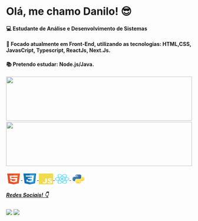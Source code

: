 # Olá, me chamo Danilo! 😎

#### 💻 Estudante de Análise e Desenvolvimento de Sistemas
#### 🔭 Focado atualmente em Front-End, utilizando as tecnologias: HTML,CSS, JavasCript, Typescript, ReactJs, Next.Js.
#### 📚 Pretendo estudar: Node.js/Java.

<div>
  <a href="https://www.github.com/DaniloOliveirasx">
  <img height="120rem" width="100%" src="https://github-readme-stats.vercel.app/api?username=DaniloOliveirasx&show_icons=true&theme=dark&include_all_commits=true&count_private=true"/>
  <img height="120rem" width="100%" src="https://github-readme-stats.vercel.app/api/top-langs/?username=DaniloOliveirasx&layout=compact&langs_count=16&theme=dark"/>
</div>


<div style="display: inline_block"><br>
  <img align="center" alt="Rafa-HTML" height="30" width="40" src="https://raw.githubusercontent.com/devicons/devicon/master/icons/html5/html5-original.svg">
  <img align="center" alt="Rafa-CSS" height="30" width="40" src="https://raw.githubusercontent.com/devicons/devicon/master/icons/css3/css3-original.svg">
  <img align="center" alt="Rafa-Js" height="30" width="40" src="https://raw.githubusercontent.com/devicons/devicon/master/icons/javascript/javascript-plain.svg">
   <img align="center" alt="Rafa-React" height="30" width="40" src="https://raw.githubusercontent.com/devicons/devicon/master/icons/react/react-original.svg">
  <img align="center" alt="Rafa-Python" height="30" width="40" src="https://raw.githubusercontent.com/devicons/devicon/master/icons/python/python-original.svg">

##### Redes Sociais! 👇
  
<div>
   <a href = "mailto:oliveira.83555@gmail.com"><img src="https://img.shields.io/badge/Gmail-D14836?style=for-the-badge&logo=gmail&logoColor=white" target="_blank"></a>
  <a href="https://www.linkedin.com/in/danilo-oliveira01" target="_blank"><img src="https://img.shields.io/badge/-LinkedIn-%230077B5?style=for-the-badge&logo=linkedin&logoColor=white" target="_blank"></a> 
</div>
  
  
